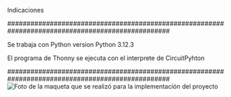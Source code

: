 Indicaciones


##################################################################################################


Se trabaja con Python version Python 3.12.3


El programa de Thonny se ejecuta con el interprete  de  CircuitPyhton

##################################################################################################
![Foto de la maqueta que se realizó para la implementación del proyecto](Maqueta.jpg)
